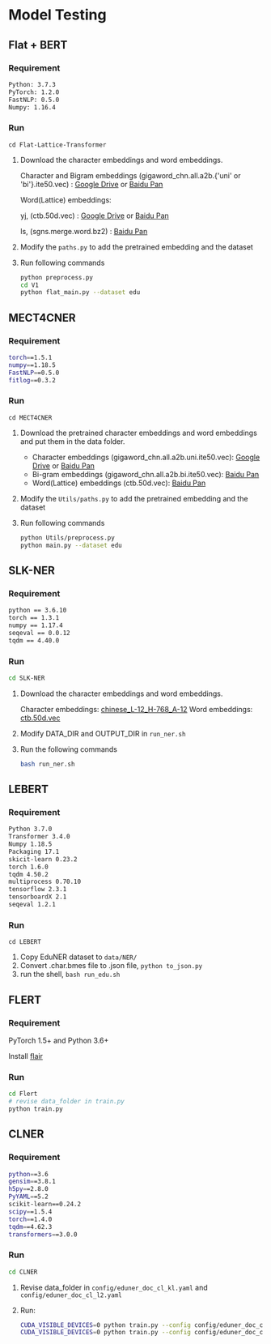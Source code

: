 # Model Testing

## Flat + BERT

### Requirement

```bash
Python: 3.7.3
PyTorch: 1.2.0
FastNLP: 0.5.0
Numpy: 1.16.4
```

### Run

```
cd Flat-Lattice-Transformer
```

1. Download the character embeddings and word embeddings.

   Character and Bigram embeddings (gigaword_chn.all.a2b.{'uni' or 'bi'}.ite50.vec) : [Google Drive](https://drive.google.com/file/d/1_Zlf0OAZKVdydk7loUpkzD2KPEotUE8u/view?usp=sharing) or [Baidu Pan](https://pan.baidu.com/s/1pLO6T9D)

   Word(Lattice) embeddings:

   yj, (ctb.50d.vec) : [Google Drive](https://drive.google.com/file/d/1K_lG3FlXTgOOf8aQ4brR9g3R40qi1Chv/view?usp=sharing) or [Baidu Pan](https://pan.baidu.com/s/1pLO6T9D)

   ls, (sgns.merge.word.bz2) : [Baidu Pan](https://pan.baidu.com/s/1luy-GlTdqqvJ3j-A4FcIOw)

2. Modify the `paths.py` to add the pretrained embedding and the dataset

3. Run following commands

   ```bash
   python preprocess.py
   cd V1
   python flat_main.py --dataset edu
   ```

## MECT4CNER

### Requirement

```bash
torch==1.5.1
numpy==1.18.5
FastNLP==0.5.0
fitlog==0.3.2
```

### Run

```
cd MECT4CNER
```

1. Download the pretrained character embeddings and word embeddings and put them in the data folder.

   - Character embeddings (gigaword_chn.all.a2b.uni.ite50.vec): [Google Drive](https://drive.google.com/file/d/1_Zlf0OAZKVdydk7loUpkzD2KPEotUE8u/view?usp=sharing) or [Baidu Pan](https://pan.baidu.com/s/1pLO6T9D)
   - Bi-gram embeddings (gigaword_chn.all.a2b.bi.ite50.vec): [Baidu Pan](https://pan.baidu.com/s/1pLO6T9D)
   - Word(Lattice) embeddings (ctb.50d.vec): [Baidu Pan](https://pan.baidu.com/s/1pLO6T9D)

2. Modify the `Utils/paths.py` to add the pretrained embedding and the dataset

3. Run following commands

   ```bash
   python Utils/preprocess.py
   python main.py --dataset edu
   ```

## SLK-NER

### Requirement

```bash
python == 3.6.10 
torch == 1.3.1 
numpy == 1.17.4 
seqeval == 0.0.12 
tqdm == 4.40.0 
```

### Run

```bash
cd SLK-NER
```

1. Download the character embeddings and word embeddings.

   Character embeddings: [chinese_L-12_H-768_A-12](https://storage.googleapis.com/bert_models/2018_11_03/chinese_L-12_H-768_A-12.zip)
   Word embeddings: [ctb.50d.vec](https://drive.google.com/file/d/1K_lG3FlXTgOOf8aQ4brR9g3R40qi1Chv/view?usp=sharing)

2. Modify DATA_DIR and OUTPUT_DIR in `run_ner.sh`

3. Run the following commands

   ```bash
   bash run_ner.sh
   ```

## LEBERT

### Requirement

```bash
Python 3.7.0
Transformer 3.4.0
Numpy 1.18.5
Packaging 17.1
skicit-learn 0.23.2
torch 1.6.0
tqdm 4.50.2
multiprocess 0.70.10
tensorflow 2.3.1
tensorboardX 2.1
seqeval 1.2.1
```

### Run

```
cd LEBERT
```

1. Copy EduNER dataset to `data/NER/`
2. Convert .char.bmes file to .json file, `python to_json.py`
3. run the shell, `bash run_edu.sh`

## FLERT

### Requirement

PyTorch 1.5+ and Python 3.6+

Install [flair](https://github.com/flairNLP/flair)

### Run

```bash
cd Flert
# revise data_folder in train.py
python train.py
```

## CLNER

### Requirement

```bash
python==3.6
gensim==3.8.1
h5py==2.8.0
PyYAML==5.2
scikit-learn==0.24.2
scipy==1.5.4
torch==1.4.0
tqdm==4.62.3
transformers==3.0.0
```

### Run

```bash
cd CLNER
```

1. Revise data_folder in `config/eduner_doc_cl_kl.yaml` and `config/eduner_doc_cl_l2.yaml`

2. Run:

   ```bash
   CUDA_VISIBLE_DEVICES=0 python train.py --config config/eduner_doc_cl_kl.yaml
   CUDA_VISIBLE_DEVICES=0 python train.py --config config/eduner_doc_cl_l2.yaml
   ```

   